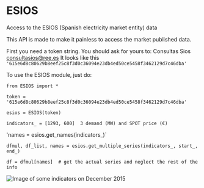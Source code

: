 # ESIOS
Access to the ESIOS (Spanish electricity market entity) data

This API is made to make it painless to access the market published data.

First you need a token string. You should ask for yours to: Consultas Sios <consultasios@ree.es>
It looks like this
`'615e6d8c80629b8eef25c8f3d0c36094e23db4ed50ce5458f3462129d7c46dba'`

To use the ESIOS module, just do:

`from ESIOS import *`

`token = '615e6d8c80629b8eef25c8f3d0c36094e23db4ed50ce5458f3462129d7c46dba'`

`esios = ESIOS(token)`

`indicators_ = [1293, 600]  3 demand (MW) and SPOT price (€)`

'names = esios.get_names(indicators_)`

`dfmul, df_list, names = esios.get_multiple_series(indicators_, start_, end_)`

`df = dfmul[names]  # get the actual series and neglect the rest of the info`


![Image of some indicators on December 2015](https://github.com/SanPen/ESIOS/blob/master/example.png)